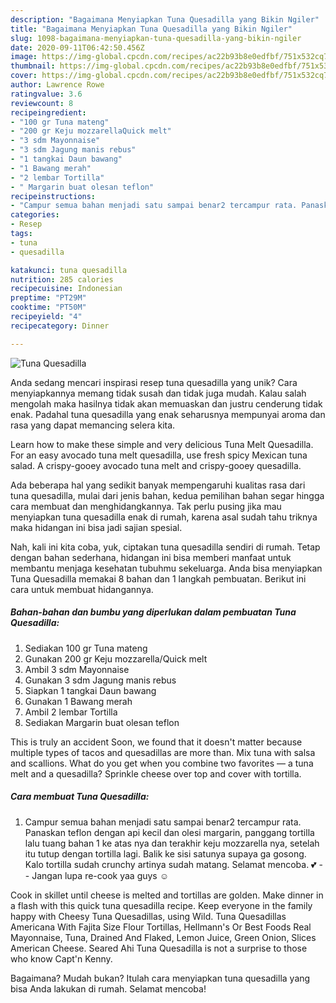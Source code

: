 ```yaml
---
description: "Bagaimana Menyiapkan Tuna Quesadilla yang Bikin Ngiler"
title: "Bagaimana Menyiapkan Tuna Quesadilla yang Bikin Ngiler"
slug: 1098-bagaimana-menyiapkan-tuna-quesadilla-yang-bikin-ngiler
date: 2020-09-11T06:42:50.456Z
image: https://img-global.cpcdn.com/recipes/ac22b93b8e0edfbf/751x532cq70/tuna-quesadilla-foto-resep-utama.jpg
thumbnail: https://img-global.cpcdn.com/recipes/ac22b93b8e0edfbf/751x532cq70/tuna-quesadilla-foto-resep-utama.jpg
cover: https://img-global.cpcdn.com/recipes/ac22b93b8e0edfbf/751x532cq70/tuna-quesadilla-foto-resep-utama.jpg
author: Lawrence Rowe
ratingvalue: 3.6
reviewcount: 8
recipeingredient:
- "100 gr Tuna mateng"
- "200 gr Keju mozzarellaQuick melt"
- "3 sdm Mayonnaise"
- "3 sdm Jagung manis rebus"
- "1 tangkai Daun bawang"
- "1 Bawang merah"
- "2 lembar Tortilla"
- " Margarin buat olesan teflon"
recipeinstructions:
- "Campur semua bahan menjadi satu sampai benar2 tercampur rata. Panaskan teflon dengan api kecil dan olesi margarin, panggang tortilla lalu tuang bahan 1 ke atas nya dan terakhir keju mozzarella nya, setelah itu tutup dengan tortilla lagi. Balik ke sisi satunya supaya ga gosong. Kalo tortilla sudah crunchy artinya sudah matang. Selamat mencoba. 💕  Jangan lupa re-cook yaa guys ☺️"
categories:
- Resep
tags:
- tuna
- quesadilla

katakunci: tuna quesadilla 
nutrition: 285 calories
recipecuisine: Indonesian
preptime: "PT29M"
cooktime: "PT50M"
recipeyield: "4"
recipecategory: Dinner

---
```



![Tuna Quesadilla](https://img-global.cpcdn.com/recipes/ac22b93b8e0edfbf/751x532cq70/tuna-quesadilla-foto-resep-utama.jpg)

Anda sedang mencari inspirasi resep tuna quesadilla yang unik? Cara menyiapkannya memang tidak susah dan tidak juga mudah. Kalau salah mengolah maka hasilnya tidak akan memuaskan dan justru cenderung tidak enak. Padahal tuna quesadilla yang enak seharusnya mempunyai aroma dan rasa yang dapat memancing selera kita.

Learn how to make these simple and very delicious Tuna Melt Quesadilla. For an easy avocado tuna melt quesadilla, use fresh spicy Mexican tuna salad. A crispy-gooey avocado tuna melt and crispy-gooey quesadilla.

Ada beberapa hal yang sedikit banyak mempengaruhi kualitas rasa dari tuna quesadilla, mulai dari jenis bahan, kedua pemilihan bahan segar hingga cara membuat dan menghidangkannya. Tak perlu pusing jika mau menyiapkan tuna quesadilla enak di rumah, karena asal sudah tahu triknya maka hidangan ini bisa jadi sajian spesial.


Nah, kali ini kita coba, yuk, ciptakan tuna quesadilla sendiri di rumah. Tetap dengan bahan sederhana, hidangan ini bisa memberi manfaat untuk membantu menjaga kesehatan tubuhmu sekeluarga. Anda bisa menyiapkan Tuna Quesadilla memakai 8 bahan dan 1 langkah pembuatan. Berikut ini cara untuk membuat hidangannya.

<!--inarticleads1-->

##### Bahan-bahan dan bumbu yang diperlukan dalam pembuatan Tuna Quesadilla:

1. Sediakan 100 gr Tuna mateng
1. Gunakan 200 gr Keju mozzarella/Quick melt
1. Ambil 3 sdm Mayonnaise
1. Gunakan 3 sdm Jagung manis rebus
1. Siapkan 1 tangkai Daun bawang
1. Gunakan 1 Bawang merah
1. Ambil 2 lembar Tortilla
1. Sediakan  Margarin buat olesan teflon


This is truly an accident Soon, we found that it doesn&#39;t matter because multiple types of tacos and quesadillas are more than. Mix tuna with salsa and scallions. What do you get when you combine two favorites — a tuna melt and a quesadilla? Sprinkle cheese over top and cover with tortilla. 

<!--inarticleads2-->

##### Cara membuat Tuna Quesadilla:

1. Campur semua bahan menjadi satu sampai benar2 tercampur rata. Panaskan teflon dengan api kecil dan olesi margarin, panggang tortilla lalu tuang bahan 1 ke atas nya dan terakhir keju mozzarella nya, setelah itu tutup dengan tortilla lagi. Balik ke sisi satunya supaya ga gosong. Kalo tortilla sudah crunchy artinya sudah matang. Selamat mencoba. 💕 -  - Jangan lupa re-cook yaa guys ☺️


Cook in skillet until cheese is melted and tortillas are golden. Make dinner in a flash with this quick tuna quesadilla recipe. Keep everyone in the family happy with Cheesy Tuna Quesadillas, using Wild. Tuna Quesadillas Americana With Fajita Size Flour Tortillas, Hellmann&#39;s Or Best Foods Real Mayonnaise, Tuna, Drained And Flaked, Lemon Juice, Green Onion, Slices American Cheese. Seared Ahi Tuna Quesadilla is not a surprise to those who know Capt&#39;n Kenny. 

Bagaimana? Mudah bukan? Itulah cara menyiapkan tuna quesadilla yang bisa Anda lakukan di rumah. Selamat mencoba!
